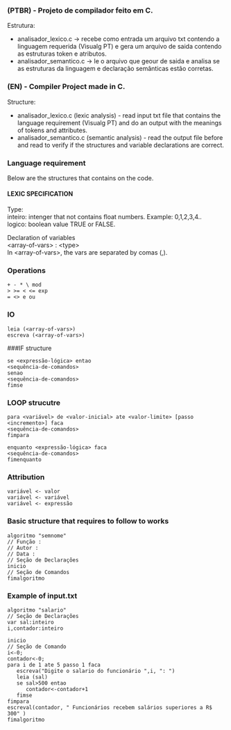### (PTBR) - Projeto de compilador feito em C.<br>
Estrutura: <br>
- analisador_lexico.c -&gt; recebe como entrada um arquivo txt contendo a linguagem requerida (Visualg PT) e gera um arquivo de saida contendo as estruturas token e atributos.
- analisador_semantico.c -&gt; le o arquivo que geour de saida e analisa se as estruturas da linguagem e declara&ccedil;&atilde;o sem&acirc;nticas est&atilde;o corretas.

### (EN) - Compiler Project made in C.<br>
Structure:<br>
- analisador_lexico.c (lexic analysis) - read input txt file that contains the language requirement (Visualg PT) and do an output with the meanings of tokens and attributes.
- analisador_semantico.c (semantic analysis) - read the output file before and read to verify if the structures and variable declarations are correct.


### Language requirement <br>
Below are the structures that contains on the code.<br>


#### LEXIC SPECIFICATION<br>

Type:<br>
inteiro: intenger that not contains float numbers. Example: 0,1,2,3,4..<br>
logico: boolean value TRUE or FALSE.<br>


Declaration of variables<br>
&lt;array-of-vars&gt; : &lt;type&gt; <br>
In &lt;array-of-vars&gt;, the vars are separated by comas (,). <br>


### Operations<br>
```
+ - * \ mod 
> >= < <= exp 
= <> e ou
```

### IO<br>
```
leia (<array-of-vars>)
escreva (<array-of-vars>)
```

###IF structure <br>
```
se <expressão-lógica> entao
<sequência-de-comandos>
senao
<sequência-de-comandos>
fimse
```

### LOOP strucutre <br>
```
para <variável> de <valor-inicial> ate <valor-limite> [passo <incremento>] faca
<sequência-de-comandos>
fimpara
```
```
enquanto <expressão-lógica> faca
<sequência-de-comandos>
fimenquanto
```

### Attribution <br> 
```
variável <- valor
variável <- variável
variável <- expressão
 ```
 
### Basic structure that requires to follow to works <br>
```
algoritmo "semnome"
// Função :
// Autor :
// Data :
// Seção de Declarações
inicio
// Seção de Comandos
fimalgoritmo
```

### Example of input.txt
```
algoritmo "salario"
// Seção de Declarações
var sal:inteiro
i,contador:inteiro

inicio
// Seção de Comando
i<-0;
contador<-0;
para i de 1 ate 5 passo 1 faca
   escreva("Digite o salario do funcionário ",i, ": ")
   leia (sal)
   se sal>500 entao
      contador<-contador+1
   fimse
fimpara
escreval(contador, " Funcionários recebem salários superiores a R$ 300" )
fimalgoritmo
```
